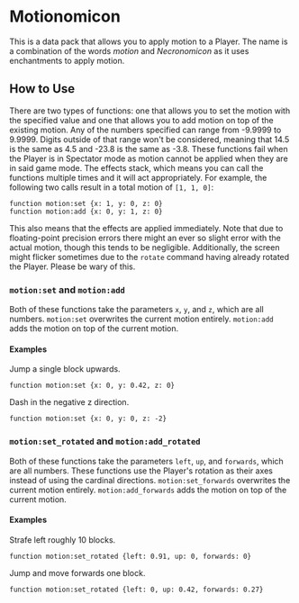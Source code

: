 # Motionomicon
This is a data pack that allows you to apply motion to a Player.
The name is a combination of the words *motion* and *Necronomicon* as it uses enchantments to apply motion.


## How to Use
There are two types of functions: one that allows you to set the motion with the specified value and one that allows you to add motion on top of the existing motion.
Any of the numbers specified can range from -9.9999 to 9.9999.
Digits outside of that range won't be considered, meaning that 14.5 is the same as 4.5 and -23.8 is the same as -3.8.
These functions fail when the Player is in Spectator mode as motion cannot be applied when they are in said game mode.
The effects stack, which means you can call the functions multiple times and it will act appropriately.
For example, the following two calls result in a total motion of `[1, 1, 0]`:
```mcfunction
function motion:set {x: 1, y: 0, z: 0}
function motion:add {x: 0, y: 1, z: 0}
```
This also means that the effects are applied immediately.
Note that due to floating-point precision errors there might an ever so slight error with the actual motion, though this tends to be negligible.
Additionally, the screen might flicker sometimes due to the `rotate` command having already rotated the Player.
Please be wary of this.

### `motion:set` and `motion:add`
Both of these functions take the parameters `x`, `y`, and `z`, which are all numbers.
`motion:set` overwrites the current motion entirely.
`motion:add` adds the motion on top of the current motion.

#### Examples
Jump a single block upwards.
```mcfunction
function motion:set {x: 0, y: 0.42, z: 0}
```

Dash in the negative z direction.
```mcfunction
function motion:set {x: 0, y: 0, z: -2}
```

### `motion:set_rotated` and `motion:add_rotated`
Both of these functions take the parameters `left`, `up`, and `forwards`, which are all numbers.
These functions use the Player's rotation as their axes instead of using the cardinal directions.
`motion:set_forwards` overwrites the current motion entirely.
`motion:add_forwards` adds the motion on top of the current motion.

#### Examples
Strafe left roughly 10 blocks.
```mcfunction
function motion:set_rotated {left: 0.91, up: 0, forwards: 0}
```

Jump and move forwards one block.
```mcfunction
function motion:set_rotated {left: 0, up: 0.42, forwards: 0.27}
```
